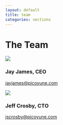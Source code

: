 ```yaml
---
layout: default
title: team
categories: sections
---
```


<h1>The Team</h1>

<!-- <div class="flex-boxes">
  <span class="flex-box flex-box-big">
    <h1 class="flex-title">We're Hiring</h1>
    <p>Picoyune is looking for a Product Development Engineer.</p>
    <p><a class="button" href="/files/Picoyune-Engineer_Product_Development-job_desc.pdf">View the Job Description</a></p>
    <p>Interested? <a href="#connect">Contact us</a>.</p>
  </span>
</div> -->

<div class="one-half">
	<img class="headshot" src="img/jay.jpg" />
	<h3>Jay James, CEO</h3>
	<p><a href="mailto:jayjames@picoyune.com">jayjames@picoyune.com</a></p>
</div>
<div class="one-half">
	<img class="headshot" src="img/jeff.jpg" />
	<h3>Jeff Crosby, CTO</h3>
	<p><a href="mailto:jscrosby@picoyune.com">jscrosby@picoyune.com</a></p>
</div>
